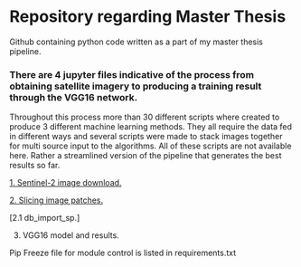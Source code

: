# Repository regarding Master Thesis
Github containing python code written as a part of my master thesis pipeline. 

### There are 4 jupyter files indicative of the process from obtaining satellite imagery to producing a training result through the VGG16 network.

Throughout this process more than 30 different scripts where created to produce 3 different machine learning methods. They all require the data fed in different ways and several scripts were made to stack images together for multi source input to the algorithms. All of these scripts are not available here. Rather a streamlined version of the pipeline that generates the best results so far.

[1. Sentinel-2 image download.](https://github.com/Kongstad/mt/blob/master/notebooks/sentinel2_download.ipynb)

[2. Slicing image patches.](https://github.com/Kongstad/mt/blob/master/notebooks/S2_slice_patches_categorical.ipynb)

  [2.1 db_import_sp.]
  
3. VGG16 model and results.



Pip Freeze file for module control is listed in requirements.txt


